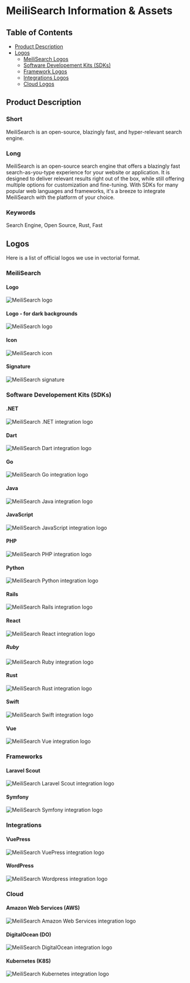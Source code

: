 # MeiliSearch Information & Assets

## Table of Contents
- [Product Description](#product-description)
- [Logos](#logos)
  - [MeiliSearch Logos](#meilisearch)
  - [Software Developement Kits (SDKs)](#software-developement-kits-sdks)
  - [Framework Logos](#frameworks)
  - [Integrations Logos](#integrations)
  - [Cloud Logos](#cloud)

## Product Description

### Short
MeiliSearch is an open-source, blazingly fast, and hyper-relevant search engine.

### Long
MeiliSearch is an open-source search engine that offers a blazingly fast search-as-you-type experience for your website or application. It is designed to deliver relevant results right out of the box, while still offering multiple options for customization and fine-tuning. With SDKs for many popular web languages and frameworks, it's a breeze to integrate MeiliSearch with the platform of your choice.

### Keywords
Search Engine, Open Source, Rust, Fast

## Logos
Here is a list of official logos we use in vectorial format.

### MeiliSearch

#### Logo

![MeiliSearch logo](meilisearch-logo.svg)


#### Logo - for dark backgrounds
![MeiliSearch logo](meilisearch-logo-blackbg.svg)

#### Icon

![MeiliSearch icon](meilisearch-icon.svg)

#### Signature

![MeiliSearch signature](meilisearch-signature.svg)

### Software Developement Kits (SDKs)

#### .NET
![MeiliSearch .NET integration logo](meilisearch-dotnet.svg)

#### Dart
![MeiliSearch Dart integration logo](meilisearch-dart.svg)

#### Go
![MeiliSearch Go integration logo](meilisearch-go.svg)

#### Java
![MeiliSearch Java integration logo](meilisearch-java.svg)

#### JavaScript
![MeiliSearch JavaScript integration logo](meilisearch-js.svg)

#### PHP
![MeiliSearch PHP integration logo](meilisearch-php.svg)

#### Python
![MeiliSearch Python integration logo](meilisearch-python.svg)

#### Rails
![MeiliSearch Rails integration logo](meilisearch-rails.svg)

#### React
![MeiliSearch React integration logo](meilisearch-react.svg)

##### Ruby
![MeiliSearch Ruby integration logo](meilisearch-ruby.svg)

#### Rust
![MeiliSearch Rust integration logo](meilisearch-rust.svg)

#### Swift
![MeiliSearch Swift integration logo](meilisearch-swift.svg)

#### Vue
![MeiliSearch Vue integration logo](meilisearch-vue.svg)

### Frameworks

#### Laravel Scout
![MeiliSearch Laravel Scout integration logo](meilisearch-laravel-scout.svg)


#### Symfony
![MeiliSearch Symfony integration logo](meilisearch-symfony.svg)

### Integrations

#### VuePress
![MeiliSearch VuePress integration logo](meilisearch-vuepress.svg)

#### WordPress
![MeiliSearch Wordpress integration logo](meilisearch-wordpress.svg)

### Cloud

#### Amazon Web Services (AWS)
![MeiliSearch Amazon Web Services integration logo](meilisearch-aws.svg)

#### DigitalOcean (DO)
![MeiliSearch DigitalOcean integration logo](meilisearch-digitalocean.svg)

#### Kubernetes (K8S)
![MeiliSearch Kubernetes integration logo](meilisearch-kubernetes.svg)

<link rel="stylesheet" type="text/css" media="all" href="styles.css" />
